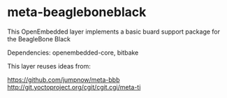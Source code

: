 # meta-beagleboneblack

This OpenEmbedded layer implements a basic buard support package for the BeagleBone Black

Dependencies: openembedded-core, bitbake



This layer reuses ideas from:

https://github.com/jumpnow/meta-bbb 
http://git.yoctoproject.org/cgit/cgit.cgi/meta-ti
